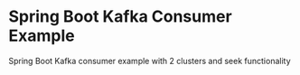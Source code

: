 # Spring Boot Kafka Consumer Example
Spring Boot Kafka consumer example with 2 clusters and seek functionality

